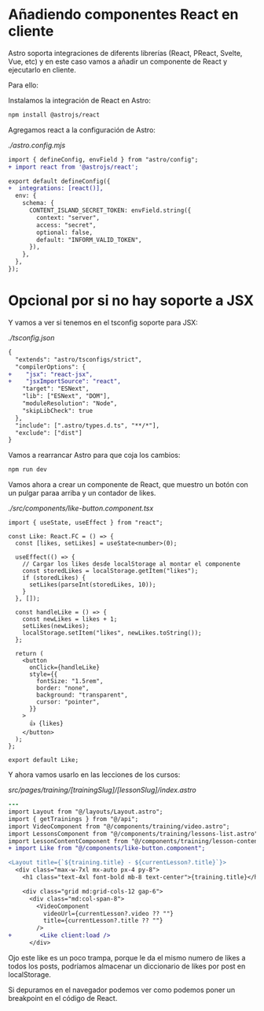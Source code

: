 # Añadiendo componentes React en cliente

Astro soporta integraciones de diferents librerías (React, PReact, Svelte, Vue, etc) y en este caso vamos a añadir un componente de React y ejecutarlo en cliente.

Para ello:

Instalamos la integración de React en Astro:

```bash
npm install @astrojs/react
```

Agregamos react a la configuración de Astro:

_./astro.config.mjs_

```diff
import { defineConfig, envField } from "astro/config";
+ import react from '@astrojs/react';

export default defineConfig({
+  integrations: [react()],
  env: {
    schema: {
      CONTENT_ISLAND_SECRET_TOKEN: envField.string({
        context: "server",
        access: "secret",
        optional: false,
        default: "INFORM_VALID_TOKEN",
      }),
    },
  },
});
```

# Opcional por si no hay soporte a JSX

Y vamos a ver si tenemos en el tsconfig soporte para JSX:

_./tsconfig.json_

```diff
{
  "extends": "astro/tsconfigs/strict",
  "compilerOptions": {
+    "jsx": "react-jsx",
+    "jsxImportSource": "react",
    "target": "ESNext",
    "lib": ["ESNext", "DOM"],
    "moduleResolution": "Node",
    "skipLibCheck": true
  },
  "include": [".astro/types.d.ts", "**/*"],
  "exclude": ["dist"]
}
```

Vamos a rearrancar Astro para que coja los cambios:

```bash
npm run dev
```

Vamos ahora a crear un componente de React, que muestro un botón con un pulgar paraa arriba y un contador de likes.

_./src/components/like-button.component.tsx_

```tsx
import { useState, useEffect } from "react";

const Like: React.FC = () => {
  const [likes, setLikes] = useState<number>(0);

  useEffect(() => {
    // Cargar los likes desde localStorage al montar el componente
    const storedLikes = localStorage.getItem("likes");
    if (storedLikes) {
      setLikes(parseInt(storedLikes, 10));
    }
  }, []);

  const handleLike = () => {
    const newLikes = likes + 1;
    setLikes(newLikes);
    localStorage.setItem("likes", newLikes.toString());
  };

  return (
    <button
      onClick={handleLike}
      style={{
        fontSize: "1.5rem",
        border: "none",
        background: "transparent",
        cursor: "pointer",
      }}
    >
      👍 {likes}
    </button>
  );
};

export default Like;
```

Y ahora vamos usarlo en las lecciones de los cursos:

_src/pages/training/[trainingSlug]/[lessonSlug]/index.astro_

```diff
---
import Layout from "@/layouts/Layout.astro";
import { getTrainings } from "@/api";
import VideoComponent from "@/components/training/video.astro";
import LessonsComponent from "@/components/training/lessons-list.astro";
import LessonContentComponent from "@/components/training/lesson-content.astro";
+ import Like from "@/components/like-button.component";
```

```diff
<Layout title={`${training.title} - ${currentLesson?.title}`}>
  <div class="max-w-7xl mx-auto px-4 py-8">
    <h1 class="text-4xl font-bold mb-8 text-center">{training.title}</h1>

    <div class="grid md:grid-cols-12 gap-6">
      <div class="md:col-span-8">
        <VideoComponent
          videoUrl={currentLesson?.video ?? ""}
          title={currentLesson?.title ?? ""}
        />
+        <Like client:load />
      </div>

```

Ojo este like es un poco trampa, porque le da el mismo numero de likes a todos los posts, podríamos almacenar un diccionario de likes por post en localStorage.

Si depuramos en el navegador podemos ver como podemos poner un breakpoint en el código de React.
